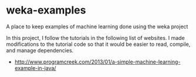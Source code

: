 # weka-examples
A place to keep examples of machine learning done using the weka project

In this project, I follow the tutorials in the following list of websites. I made modifications to the tutorial code so that it would be easier to read, compile, and manage dependencies.
  - http://www.programcreek.com/2013/01/a-simple-machine-learning-example-in-java/
 
